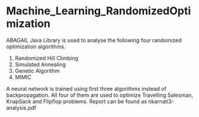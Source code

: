 # Machine_Learning_RandomizedOptimization
ABAGAIL Java Library is used to analyse the following four randomized optimization algorithms.
1. Randomized Hill Climbing
2. Simulated Annealing
3. Genetic Algorithm
4. MIMIC

A neural network is trained using first three algorithms instead of backpropagation.
All four of them are used to optimize Travelling Salesman, KnapSack and Flipflop problems.
Report can be found as nkarnati3-analysis.pdf
